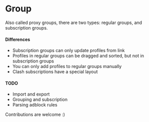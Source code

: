 # Group

Also called proxy groups, there are two types: regular groups, and subscription groups.

#### Differences

* Subscription groups can only update profiles from link
* Profiles in regular groups can be dragged and sorted, but not in subscription groups
* You can only add profiles to regular groups manually
* Clash subscriptions have a special layout

#### TODO

- Import and export
- Grouping and subscription
- Parsing adblock rules

Contributions are welcome :)